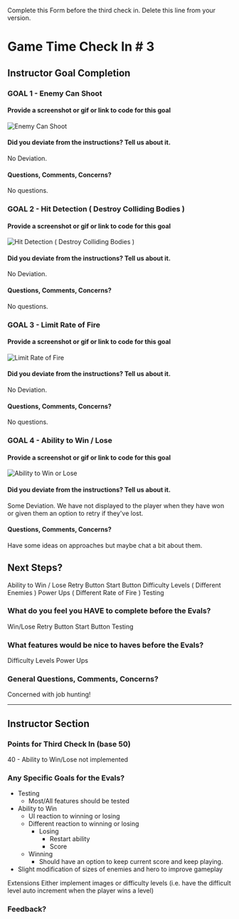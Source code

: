 Complete this Form before the third check in. Delete this line from your version.

# Game Time Check In # 3

## Instructor Goal Completion

### GOAL 1 - Enemy Can Shoot

#### Provide a screenshot or gif or link to code for this goal

![Enemy Can Shoot](http://g.recordit.co/3sUtjCagSs.gif)

#### Did you deviate from the instructions? Tell us about it.

No Deviation.

#### Questions, Comments, Concerns?

No questions.

### GOAL 2 - Hit Detection ( Destroy Colliding Bodies )

#### Provide a screenshot or gif or link to code for this goal

![Hit Detection ( Destroy Colliding Bodies )](http://g.recordit.co/srHEfxgVV7.gif)

#### Did you deviate from the instructions? Tell us about it.

No Deviation.

#### Questions, Comments, Concerns?

No questions.

### GOAL 3 - Limit Rate of Fire

#### Provide a screenshot or gif or link to code for this goal

![Limit Rate of Fire](http://g.recordit.co/Wcc85imMKl.gif)

#### Did you deviate from the instructions? Tell us about it.

No Deviation.

#### Questions, Comments, Concerns?

No questions.

### GOAL 4 - Ability to Win / Lose

#### Provide a screenshot or gif or link to code for this goal

![Ability to Win or Lose](http://g.recordit.co/srHEfxgVV7.gif)

#### Did you deviate from the instructions? Tell us about it.

Some Deviation. We have not displayed to the player when they have won or given
them an option to retry if they've lost.

#### Questions, Comments, Concerns?

Have some ideas on approaches but maybe chat a bit about them.

## Next Steps?

Ability to Win / Lose
Retry Button
Start Button
Difficulty Levels ( Different Enemies )
Power Ups ( Different Rate of Fire )
Testing

### What do you feel you HAVE to complete before the Evals?

Win/Lose
Retry Button
Start Button
Testing

### What features would be nice to haves before the Evals?

Difficulty Levels
Power Ups

### General Questions, Comments, Concerns?

Concerned with job hunting!

-----

## Instructor Section

### Points for Third Check In (base 50)
40 - Ability to Win/Lose not implemented

### Any Specific Goals for the Evals?
- Testing
  - Most/All features should be tested
- Ability to Win
    - UI reaction to winning or losing
    - Different reaction to winning or losing
      - Losing
        - Restart ability
        - Score
    - Winning
      - Should have an option to keep current score and keep playing.
- Slight modification of sizes of enemies and hero to improve gameplay

Extensions
Either implement images or difficulty levels (i.e. have the difficult level auto increment when the player wins a level)

### Feedback?
